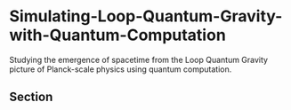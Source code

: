 # Simulating-Loop-Quantum-Gravity-with-Quantum-Computation
Studying the emergence of spacetime from the Loop Quantum Gravity picture of Planck-scale physics using quantum computation. 

## Section